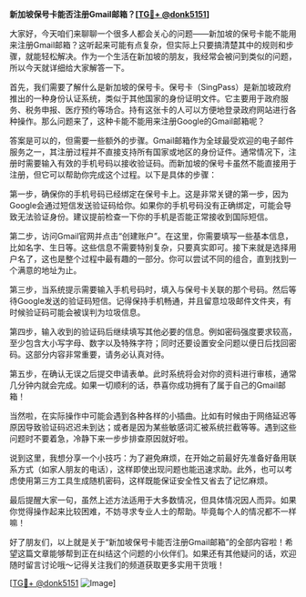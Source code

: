 **新加坡保号卡能否注册Gmail邮箱？[[TG💪+ @donk5151](https://t.me/s/donk5151)]**

大家好，今天咱们来聊聊一个很多人都会关心的问题——新加坡的保号卡能不能用来注册Gmail邮箱？这听起来可能有点复杂，但实际上只要搞清楚其中的规则和步骤，就能轻松解决。作为一个生活在新加坡的朋友，我经常会被问到类似的问题，所以今天就详细给大家解答一下。

首先，我们需要了解什么是新加坡的保号卡。保号卡（SingPass）是新加坡政府推出的一种身份认证系统，类似于其他国家的身份证明文件。它主要用于政府服务、税务申报、医疗预约等场合。持有这张卡的人可以方便地登录政府网站进行各种操作。那么问题来了，这种卡能不能用来注册Google的Gmail邮箱呢？

答案是可以的，但需要一些额外的步骤。Gmail邮箱作为全球最受欢迎的电子邮件服务之一，其注册过程并不直接支持所有国家或地区的身份证件。通常情况下，注册时需要输入有效的手机号码以接收验证码。而新加坡的保号卡虽然不能直接用于注册，但它可以帮助你完成这个过程。以下是具体的步骤：

第一步，确保你的手机号码已经绑定在保号卡上。这是非常关键的第一步，因为Google会通过短信发送验证码给你。如果你的手机号码没有正确绑定，可能会导致无法验证身份。建议提前检查一下你的手机是否能正常接收到国际短信。

第二步，访问Gmail官网并点击“创建账户”。在这里，你需要填写一些基本信息，比如名字、生日等。这些信息不需要特别复杂，只要真实即可。接下来就是选择用户名了，这也是整个过程中最有趣的一部分。你可以尝试不同的组合，直到找到一个满意的地址为止。

第三步，当系统提示需要输入手机号码时，填入与保号卡关联的那个号码。然后等待Google发送的验证码短信。记得保持手机畅通，并且留意垃圾邮件文件夹，有时候验证码可能会被误判为垃圾信息。

第四步，输入收到的验证码后继续填写其他必要的信息。例如密码强度要求较高，至少包含大小写字母、数字以及特殊字符；同时还要设置安全问题以便日后找回密码。这部分内容非常重要，请务必认真对待。

第五步，在确认无误之后提交申请表单。此时系统将会对你的资料进行审核，通常几分钟内就会完成。如果一切顺利的话，恭喜你成功拥有了属于自己的Gmail邮箱！

当然啦，在实际操作中可能会遇到各种各样的小插曲。比如有时候由于网络延迟等原因导致验证码迟迟未到达；或者是因为某些敏感词汇被系统拦截等等。遇到这些问题时不要着急，冷静下来一步步排查原因就好啦。

说到这里，我想分享一个小技巧：为了避免麻烦，在开始之前最好先准备好备用联系方式（如家人朋友的电话），这样即使出现问题也能迅速求助。此外，也可以考虑使用第三方工具生成随机密码，这样既能保证安全性又省去了记忆麻烦。

最后提醒大家一句，虽然上述方法适用于大多数情况，但具体情况因人而异。如果你觉得操作起来比较困难，不妨寻求专业人士的帮助。毕竟每个人的情况都不一样嘛！

好了朋友们，以上就是关于“新加坡保号卡能否注册Gmail邮箱”的全部内容啦！希望这篇文章能够帮到正在纠结这个问题的小伙伴们。如果还有其他疑问的话，欢迎随时留言讨论哦～记得关注我们的频道获取更多实用干货哦！

[[TG💪+ @donk5151](https://t.me/s/donk5151) ![Image](https://i.postimg.cc/rwNCRYN7/Snipaste-2025-04-30-17-27-05.png)]